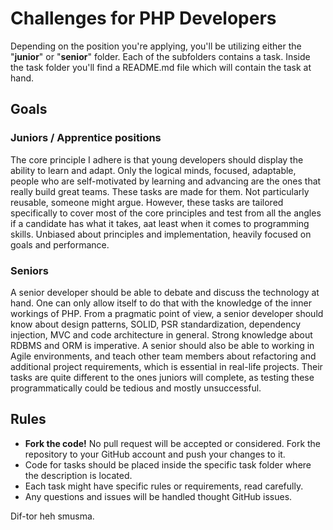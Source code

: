 Challenges for PHP Developers
==============

Depending on the position you're applying, you'll be utilizing either the "**junior**" or "**senior**" folder. Each of the subfolders contains a task. Inside the task folder you'll find a README.md file which will contain the task at hand.

## Goals
### Juniors / Apprentice positions

The core principle I adhere is that young developers should display the ability to learn and adapt. Only the logical minds, focused, adaptable, people who are self-motivated by learning and advancing are the ones that really build great teams. These tasks are made for them. Not particularly reusable, someone might argue. However, these tasks are tailored specifically to cover most of the core principles and test from all the angles if a candidate has what it takes, aat least when it comes to programming skills. Unbiased about principles and implementation, heavily focused on goals and performance.

### Seniors

A senior developer should be able to debate and discuss the technology at hand. One can only allow itself to do that with the knowledge of the inner workings of PHP. From a pragmatic point of view, a senior developer should know about design patterns, SOLID, PSR standardization, dependency injection, MVC and code architecture in general. Strong knowledge about RDBMS and ORM is imperative. A senior should also be able to working in Agile environments, and teach other team members about refactoring and additional project requirements, which is essential in real-life projects. Their tasks are quite different to the ones juniors will complete, as testing these programmatically could be tedious and mostly unsuccessful.

## Rules

 - **Fork the code!** No pull request will be accepted or considered. Fork the repository to your GitHub account and push your changes to it.
 - Code for tasks should be placed inside the specific task folder where the description is located.
 - Each task might have specific rules or requirements, read carefully.
 - Any questions and issues will be handled thought GitHub issues.


Dif-tor heh smusma.
